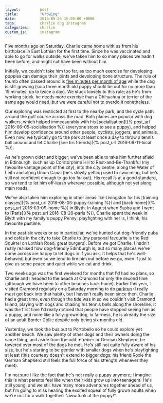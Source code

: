 ```yaml
---
layout:         post
title:          "Growing"
date:           2016-09-26 10:00:00 +0000
tags:           charlie dog instagram
categories:     charlie
custom_js:      instagram
---
```


Five months ago on Saturday, Charlie came home with us from his birthplace in East Lothian for the first time. Since he was vaccinated and able to go for walks outside, we've taken him to so many places we hadn't been before, and might not have been without him.

<!-- Read More -->

Initially, we couldn't take him too far, as too much exercise for developing puppies can damage their joints and developing bone structure. The rule of thumb often passed around is [five minutes per month of age][kennel-club-puppy-walking] while the dog is still growing (so a three month old puppy should be out for no more than 15 minutes, up to twice a day). We stuck loosely to this rule; as he's from working stock, he needs more exercise than a Chihuahua or terrier of the same age would need, but we were careful not to overdo it nonetheless.

Our exploring was restricted at first to the nearby park, and the cycle path around the golf course across the road. Both places are popular with dog walkers, which helped immeasurably with his [socialisation]({% post_url 2016-06-05-socialisation %}) (everyone stops to see a puppy), and helped him develop confidence around other people, cyclists, joggers, and animals. Even now, we typically go to the park at least once a day to throw a tennis ball around and let Charlie [see his friends]({% post_url 2016-09-11-local %}).

<div class="instagram-container">
    <blockquote class="instagram-media" data-instgrm-captioned data-instgrm-version="6">
        <a href="https://www.instagram.com/p/BF4VN7tA9h4/" target="_blank"></a>
    </blockquote>
</div>

As he's grown older and bigger, we've been able to take him further afield in Edinburgh, such as up Corstorphine Hill to Rest-and-Be-Thankful (my favourite vantage point of the city), into the city centre, along the Water of Leith and along Union Canal (he's slowly getting used to swimming, but he's still not confident enough to go too far out). His recall is at a good standard, so we tend to let him off-leash wherever possible, although not yet along main roads. 

We've also taken him exploring in other areas like Livingston for his [training classes]({% post_url 2016-08-06-puppy-training %}) and [back home]({% post_url 2016-03-09-home %}) in Blyth. In August when Sasha and I went to [Paris]({% post_url 2016-08-20-paris %}), Charlie spent the week in Blyth with my family's puppy Penny; playfighting with her is, I think, his favourite pastime.

<div class="instagram-container">
    <blockquote class="instagram-media" data-instgrm-captioned data-instgrm-version="6">
        <a href="https://www.instagram.com/p/BJVU6O0gfxr/" target="_blank"></a>
    </blockquote>
</div>

In the past six weeks or so in particular, we've hunted out dog-friendly pubs and cafés in the city to take Charlie to (my personal favourite is the Red Squirrel on Lothian Road, great burgers). Before we got Charlie, I hadn't really realised how dog-friendly Edinburgh is, but so many places we've come across are happy to let dogs in if you ask. It helps that he's well-behaved, but even so we tend to tire him out before we go, even if just to give us some peace and quiet while we eat and drink.

Two weeks ago was the first weekend for months that I'd had no plans, so Charlie and I headed to the beach at Cramond for only the second time (although we have been to other beaches back home). Earlier this year, I visited Cramond regularly on a Saturday morning to do [parkrun][edinburgh-parkrun] (I really must get back into that habit), but I haven't really been since then. Charlie had a great time, even though the tide was in so we couldn't visit Cramond Island, playing with dogs and chasing his tennis balls along the shoreline. It was the first time I'd really noticed that people have stopped seeing him as a puppy, and more like a fully-grown dog; in fairness, he is already the size of an adult Border Collie despite only being six months old.

<div class="instagram-container">
    <blockquote class="instagram-media" data-instgrm-captioned data-instgrm-version="6">
        <a href="https://www.instagram.com/p/BKLMqmbglYJ/" target="_blank"></a>
    </blockquote>
</div>

Yesterday, we took the bus out to Portobello so he could explore yet another beach. We saw plenty of other dogs and their owners doing the same thing, and aside from the odd retreiver or German Shepherd, he towered over most of the dogs he met. He's still not quite fully aware of his size, but he's starting to be gentler with smaller dogs when he's playfighting at least (this courtesy doesn't extend to bigger dogs; his friend Roxie the German Shepherd still feels the full force of his strength whenever they meet).

I'm not sure I like the fact that he's not really a puppy anymore; I imagine this is what parents feel like when their kids grow up into teenagers. He's still young, and we still have many more adventures together ahead of us, but I'm going to miss hearing the excited squeal of fully grown adults when we're out for a walk together: "aww look at the puppy!". 

<div class="instagram-container">
    <blockquote class="instagram-media" data-instgrm-captioned data-instgrm-version="6">
        <a href="https://www.instagram.com/p/BKx2T9zAZgL/" target="_blank"></a>
    </blockquote>
</div>

[kennel-club-puppy-walking]: http://www.thekennelclub.org.uk/getting-a-dog-or-puppy/general-advice-about-caring-for-your-new-puppy-or-dog/puppy-and-dog-walking/
[edinburgh-parkrun]: http://www.parkrun.org.uk/edinburgh/